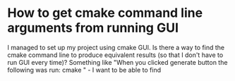 
# How to get cmake command line arguments from running GUI

I managed to set up my project using cmake GUI. Is there a way to find the cmake command line to produce equivalent results (so that I don't have to run GUI every time)? Something like "When you clicked generate button the following was run: cmake <my args>" - I want to be able to find <my args>

        